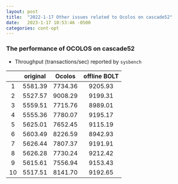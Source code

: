 ```yaml
---
layout: post
title:  "2022-1-17 Other issues related to Ocolos on cascade52"
date:   2023-1-17 10:53:46 -0500
categories: cont-opt 
---
```

### The performance of OCOLOS on cascade52
- Throughput (transactions/sec) reported by `sysbench` 

|   | original | Ocolos | offline BOLT | 
| :----: |:----:|   :----:| :----: | 
| 1 | 5581.39 | 7734.36 | 9205.93 | 
| 2 | 5527.57 | 9008.29 | 9199.31 |
| 3 | 5559.51 | 7715.76 | 8989.01 |
| 4 | 5555.36 | 7780.07 | 9195.17 |
| 5 | 5625.01 | 7652.45 | 9115.19 |
| 6 | 5603.49 | 8226.59 | 8942.93 |
| 7 | 5626.44 | 7807.37 | 9191.91 |
| 8 | 5626.28 | 7730.24 | 9212.42 |
| 9 | 5615.61 | 7556.94 | 9153.43 |
| 10 | 5517.51 | 8141.70 | 9192.65 |